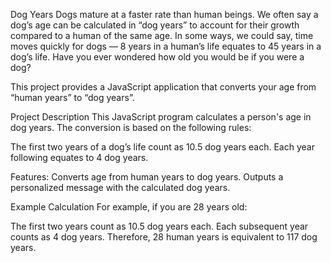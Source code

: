 Dog Years
Dogs mature at a faster rate than human beings. We often say a dog’s age can be calculated in “dog years” to account for their growth compared to a human of the same age. In some ways, we could say, time moves quickly for dogs — 8 years in a human’s life equates to 45 years in a dog’s life. Have you ever wondered how old you would be if you were a dog?

This project provides a JavaScript application that converts your age from “human years” to “dog years”.

Project Description
This JavaScript program calculates a person's age in dog years. The conversion is based on the following rules:

The first two years of a dog’s life count as 10.5 dog years each.
Each year following equates to 4 dog years.

Features:
Converts age from human years to dog years.
Outputs a personalized message with the calculated dog years.

Example Calculation
For example, if you are 28 years old:

The first two years count as 10.5 dog years each.
Each subsequent year counts as 4 dog years.
Therefore, 28 human years is equivalent to 117 dog years.
